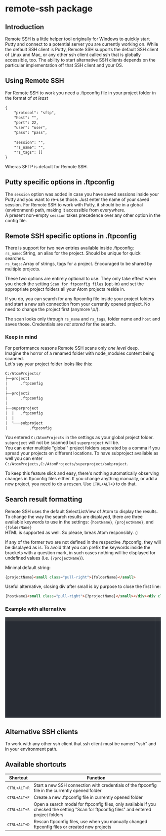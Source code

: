 # remote-ssh package

## Introduction
Remote SSH is a little helper tool originally for Windows to quickly start Putty and connect to a potential server you are currently working on.
While the default SSH client is Putty, Remote SSH supports the default SSH client of Linux and Mac, or any other ssh client called ssh that is globally accessible, too.
The ability to start alternative SSH clients depends on the particular implementation off that SSH client and your OS.

## Using Remote SSH
For Remote SSH to work you need a .ftpconfig file in your project folder in the format of _at least_
```
{
    "protocol": "sftp",
    "host": "",
    "port": 22,
    "user": "user",
    "pass": "pass",

    "session": "",
    "rs_name": "",
    "rs_tags": []
}
```

Wheras SFTP is default for Remote SSH.

## Putty specific options in .ftpconfig
The `session` option was added in case you have saved sessions inside your Putty and you want to re-use those. Just enter the name of your saved session.
For Remote SSH to work with Putty, it should be in a global (environment) path, making it accessible from everywhere.  
A present non-empty `session` takes precedence over any other option in the config file.

## Remote SSH specific options in .ftpconfig
There is support for two new entries available inside .ftpconfig:  
`rs_name`: String, an alias for the project. Should be unique for quick searches.  
`rs_tags`: Array of strings, tags for a project. Encouraged to be shared by multiple projects.  

These two options are entirely optional to use. They only take effect when you check the setting `Scan for ftpconfig files` (opt-in) and set the appropriate project folders all your Atom projects reside in.  

If you do, you can search for any ftpconfig file inside your project folders and start a new ssh connection from your currently opened project. No need to change the project first (anymore \o/).  

The scan looks only through `rs_name` and `rs_tags`, folder name and `host` and saves those.
Credentials are _not stored_ for the search.

### Keep in mind  
For performance reasons Remote SSH scans only _one level_ deep.  
Imagine the horror of a renamed folder with node_modules content being scanned.  
Let's say your project folder looks like this:

```
C:/AtomProjects/  
├──project1
|      .ftpconfig  
|
├──project2
|      .ftpconfig
|
├──superproject
|  |   .ftpconfig
|  |
|  └───subproject
|          .ftpconfig
```

You entered `C:/AtomProjects` in the settings as your global project folder. `subproject` will not be scanned but `superproject` will be.  
You can enter multiple "global" project folders separated by a comma if you spread your projects on different locations. To have subproject available as well you can enter `C:/AtomProjects,C:/AtomProjects/superproject/subproject`.  

To keep this feature slick and easy, there's nothing automatically observing changes in ftpconfig files either. If you change anything manually, or add a new project, you need to do a rescan. Use `CTRL+ALT+D` to do that.

## Search result formatting
Remote SSH uses the default SelectListView of Atom to display the results.
To change the way the search results are displayed, there are three available keywords to use in the settings:
`{hostName}`, `{projectName}`,  and `{folderName}`  
HTML is supported as well. So please, break Atom responsibly. :)

If any of the former two are not defined in the respective .ftpconfig, they will be displayed as is. To avoid that you can prefix the keywords inside the brackets with a question mark, in such cases nothing will be displayed for undefined values (i.e. `{?projectName}`).

Minimal default string:
```HTML
{projectName}<small class="pull-right">{folderName}</small>
```

Useful alternative, closing div after small is by purpose to close the first line:
```HTML
{hostName}<small class="pull-right">{?projectName}</small></div><div class="new-line"><small class="pull-right">{folderName}</small>
```

### Example with alternative
![Ideally here should be displayed images/rssh.gif](./images/rssh.gif)

## Alternative SSH clients
To work with any other ssh client that ssh client must be named "ssh" and in your environment path.

## Available shortcuts

Shortcut | Function
------------ | -------------
`CTRL+ALT+R` | Start a new SSH connection with credentials of the ftpconfig file in the currently opened folder
`CTRL+ALT+F` | Create a new .ftpconfig file in currently opened folder  
`CTRL+ALT+S` | Open a search modal for ftpconfig files, only available if you checked the setting "Scan for ftpconfig files" and entered project folders
`CTRL+ALT+D` | Rescan ftpconfig files, use when you manually changed ftpconfig files or created new projects
